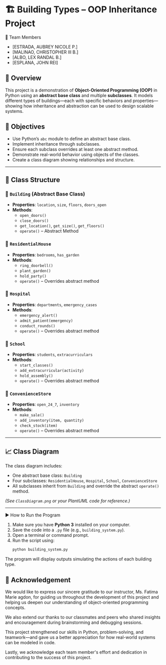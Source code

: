 # 🏗️ Building Types – OOP Inheritance Project

👥 Team Members
- [ESTRADA, AUBREY NICOLE P.]
- [MALINAO, CHRISTOPHER III B.]
- [ALBO, LEX RANDAL B.]
- [ESPLANA, JOHN REI]

## 📌 Overview

This project is a demonstration of **Object-Oriented Programming (OOP)** in Python using an **abstract base class** and multiple **subclasses**. It models different types of buildings—each with specific behaviors and properties—showing how inheritance and abstraction can be used to design scalable systems.

## 🎯 Objectives

- Use Python’s `abc` module to define an abstract base class.
- Implement inheritance through subclasses.
- Ensure each subclass overrides at least one abstract method.
- Demonstrate real-world behavior using objects of the classes.
- Create a class diagram showing relationships and structure.

---

## 🧱 Class Structure

### 🔹 `Building` (Abstract Base Class)
- **Properties**: `location`, `size`, `floors`, `doors_open`
- **Methods**:
  - `open_doors()`
  - `close_doors()`
  - `get_location()`, `get_size()`, `get_floors()`
  - `operate()` – Abstract Method

### 🔹 `ResidentialHouse`
- **Properties**: `bedrooms`, `has_garden`
- **Methods**:
  - `ring_doorbell()`
  - `plant_garden()`
  - `hold_party()`
  - `operate()` – Overrides abstract method

### 🔹 `Hospital`
- **Properties**: `departments`, `emergency_cases`
- **Methods**:
  - `emergency_alert()`
  - `admit_patient(emergency)`
  - `conduct_rounds()`
  - `operate()` – Overrides abstract method

### 🔹 `School`
- **Properties**: `students`, `extracurriculars`
- **Methods**:
  - `start_classes()`
  - `add_extracurricular(activity)`
  - `hold_assembly()`
  - `operate()` – Overrides abstract method

### 🔹 `ConvenienceStore`
- **Properties**: `open_24_7`, `inventory`
- **Methods**:
  - `make_sale()`
  - `add_inventory(item, quantity)`
  - `check_stock(item)`
  - `operate()` – Overrides abstract method

---

## 📈 Class Diagram

The class diagram includes:

- One abstract base class: `Building`
- Four subclasses: `ResidentialHouse`, `Hospital`, `School`, `ConvenienceStore`
- All subclasses inherit from `Building` and override the abstract `operate()` method.

*(See `ClassDiagram.png` or your PlantUML code for reference.)*

---

▶️ How to Run the Program

1. Make sure you have **Python 3** installed on your computer.
2. Save the code into a `.py` file (e.g., `building_system.py`).
3. Open a terminal or command prompt.
4. Run the script using:
   ```bash
   python building_system.py
The program will display outputs simulating the actions of each building type.

## 🙏 Acknowledgement

We would like to express our sincere gratitude to our instructor, Ms. Fatima Marie agdon, for guiding us throughout the development of this project and helping us deepen our understanding of object-oriented programming concepts.

We also extend our thanks to our classmates and peers who shared insights and encouragement during brainstorming and debugging sessions.

This project strengthened our skills in Python, problem-solving, and teamwork—and gave us a better appreciation for how real-world systems can be modeled in code.

Lastly, we acknowledge each team member's effort and dedication in contributing to the success of this project.
